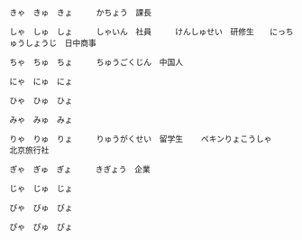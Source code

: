 きゃ　きゅ　きょ　　　かちょう　課長　　

しゃ　しゅ　しょ　　　しゃいん　社員　　　けんしゅせい　研修生　　にっちゅうしょうじ　日中商事

ちゃ　ちゅ　ちょ　　　ちゅうごくじん　中国人

にゃ　にゅ　にょ

ひゃ　ひゅ　ひょ

みゃ　みゅ　みょ

りゃ　りゅ　りょ　　　りゅうがくせい　留学生　　  ペキンりょこうしゃ　　北京旅行社

ぎゃ　ぎゅ　ぎょ　　　きぎょう　企業

じゃ　じゅ　じょ　　　

びゃ　びゅ　びょ

ぴゃ　ぴゅ　ぴょ
